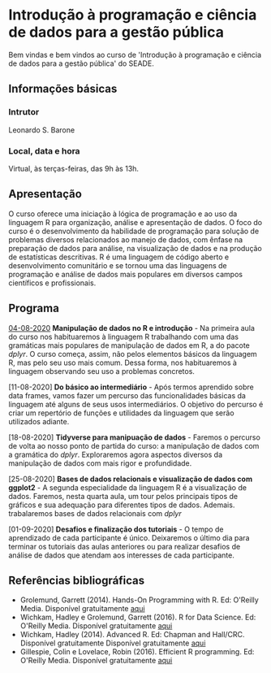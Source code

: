 # Introdução à programação e ciência de dados para a gestão pública

Bem vindas e bem vindos ao curso de 'Introdução à programação e ciência de dados para a gestão pública' do SEADE.

## Informações básicas

### Intrutor

Leonardo S. Barone

### Local, data e hora

Virtual, às terças-feiras, das 9h às 13h.

## Apresentação

O curso oferece uma iniciação à lógica de programação e ao uso da linguagem R para organização, análise e apresentação de dados. O foco do curso é o desenvolvimento da habilidade de programação para solução de problemas diversos relacionados ao manejo de dados, com ênfase na preparação de dados para análise, na visualização de dados e na produção de estatísticas descritivas. R é uma linguagem de código aberto e desenvolvimento comunitário e se tornou uma das linguagens de programação e análise de dados mais populares em diversos campos científicos e profissionais.

## Programa

[04-08-2020](https://github.com/seade-R/programacao-r/blob/master/class/class-01.md) __Manipulação de dados no R e introdução__ - Na primeira aula do curso nos habituaremos à linguagem R trabalhando com uma das gramáticas mais populares de manipulação de dados em R, a do pacote _dplyr_. O curso começa, assim, não pelos elementos básicos da linguagem R, mas pelo seu uso mais comum. Dessa forma, nos habituaremos à linguagem observando seu uso a problemas concretos.

[11-08-2020] __Do básico ao intermediário__ - Após termos aprendido sobre data frames, vamos fazer um percurso das funcionalidades básicas da linguagem até alguns de seus usos intermediários. O objetivo do percurso é criar um repertório de funções e utilidades da linguagem que serão utilizados adiante.

[18-08-2020] __Tidyverse para manipuação de dados__ - Faremos o percurso de volta ao nosso ponto de partida do curso: a manipulação de dados com a gramática do _dplyr_. Exploraremos agora aspectos diversos da manipulação de dados com mais rigor e profundidade.

[25-08-2020] __Bases de dados relacionais e visualização de dados com ggplot2__ - A segunda especialidade da linguagem R é a visualização de dados. Faremos, nesta quarta aula, um tour pelos principais tipos de gráficos e sua adequação para diferentes tipos de dados. Ademais. trabalaremos bases de dados relacionais com _dplyr_

[01-09-2020] __Desafios e finalização dos tutoriais__ - O tempo de aprendizado de cada participante é único. Deixaremos o último dia para terminar os tutoriais das aulas anteriores ou para realizar desafios de análise de dados que atendam aos interesses de cada participante.

## Referências bibliográficas

- Grolemund, Garrett (2014). Hands-On Programming with R. Ed: O'Reilly Media.  Disponível gratuitamente [aqui](https://rstudio-education.github.io/hopr/)
- Wichkam, Hadley e Grolemund, Garrett (2016). R for Data Science. Ed: O'Reilly Media. Disponível gratuitamente [aqui](http://r4ds.had.co.nz/data-visualisation.html)
- Wichkam, Hadley (2014). Advanced R. Ed: Chapman and Hall/CRC. Disponível gratuitamente Disponível gratuitamente [aqui](http://adv-r.had.co.nz/)
- Gillespie, Colin e Lovelace, Robin (2016). Efficient R programming. Ed: O'Reilly Media. Disponível gratuitamente [aqui](https://csgillespie.github.io/efficientR/)
